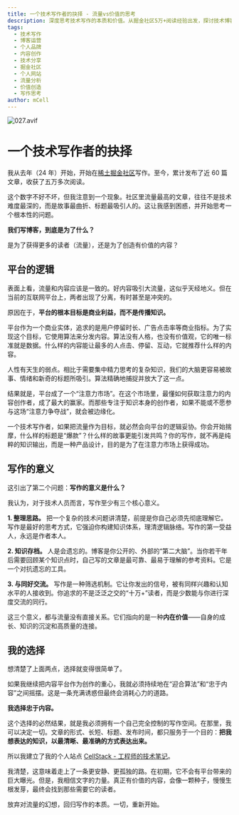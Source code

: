 ```yaml
---
title: 一个技术写作者的抉择 - 流量vs价值的思考
description: 深度思考技术写作的本质和价值。从掘金社区5万+阅读经验出发，探讨技术博客写作是追求流量还是创造价值，个人技术站点的建设意义和技术写作者的成长路径。
tags:
  - 技术写作
  - 博客运营
  - 个人品牌
  - 内容创作
  - 技术分享
  - 掘金社区
  - 个人网站
  - 流量分析
  - 价值创造
  - 写作思考
author: mCell
---
```


![027.avif](https://stack-mcell.tos-cn-shanghai.volces.com/027.avif)

# 一个技术写作者的抉择

我从去年（24 年）开始，开始在[稀土掘金社区](https://juejin.cn/)写作。至今，累计发布了近 60 篇文章，收获了五万多次阅读。

这个数字不好不坏，但我注意到一个现象。社区里流量最高的文章，往往不是技术难度最深的，而是故事最曲折、标题最吸引人的。这让我感到困惑，并开始思考一个根本性的问题。

**我们写博客，到底是为了什么？**

是为了获得更多的读者（流量），还是为了创造有价值的内容？

## 平台的逻辑

表面上看，流量和内容应该是一致的。好内容吸引大流量，这似乎天经地义。但在当前的互联网平台上，两者出现了分离，有时甚至是冲突的。

原因在于，**平台的根本目标是商业利益，而不是传播知识。**

平台作为一个商业实体，追求的是用户停留时长、广告点击率等商业指标。为了实现这个目标，它使用算法来分发内容。算法没有人格，也没有价值观，它的唯一标准就是数据。什么样的内容能让最多的人点击、停留、互动，它就推荐什么样的内容。

人性有天生的弱点。相比于需要集中精力思考的复杂知识，我们的大脑更容易被故事、情绪和新奇的标题所吸引。算法精确地捕捉并放大了这一点。

结果就是，平台成了一个“注意力市场”。在这个市场里，最懂如何获取注意力的内容创作者，成了最大的赢家。而那些专注于知识本身的创作者，如果不能或不愿参与这场“注意力争夺战”，就会被边缘化。

一个技术写作者，如果把流量作为目标，就必然会向平台的逻辑妥协。你会开始揣摩，什么样的标题是“爆款”？什么样的故事更能引发共鸣？你的写作，就不再是纯粹的知识输出，而是一种产品设计，目的是为了在注意力市场上获得成功。

## 写作的意义

这引出了第二个问题：**写作的意义是什么？**

我认为，对于技术人员而言，写作至少有三个核心意义。

**1. 整理思路。** 把一个复杂的技术问题讲清楚，前提是你自己必须先彻底理解它。写作是最好的思考方式，它强迫你构建知识体系，理清逻辑脉络。写作的第一受益人，永远是作者本人。

**2. 知识存档。** 人是会遗忘的。博客是你公开的、外部的“第二大脑”。当你若干年后需要回顾某个知识点时，自己写的文章是最可靠、最易于理解的参考资料。它是一个对抗遗忘的工具。

**3. 与同好交流。** 写作是一种筛选机制。它让你发出的信号，被有同样兴趣和认知水平的人接收到。你追求的不是泛泛之交的“十万+”读者，而是少数能与你进行深度交流的同行。

这三个意义，都与流量没有直接关系。它们指向的是一种**内在价值**——自身的成长、知识的沉淀和高质量的连接。

## 我的选择

想清楚了上面两点，选择就变得很简单了。

如果我继续把内容平台作为创作的重心，我就必须持续地在“迎合算法”和“忠于内容”之间摇摆。这是一条充满诱惑但最终会消耗心力的道路。

**我选择忠于内容。**

这个选择的必然结果，就是我必须拥有一个自己完全控制的写作空间。在那里，我可以决定一切。文章的形式、长短、标题、发布时间，都只服务于一个目的：**把我想表达的知识，以最清晰、最准确的方式表达出来。**

所以我建立了我的个人站点 [CellStack - 工程师的技术笔记](https://stack.mcell.top)。

我清楚，这意味着走上了一条更安静、更孤独的路。在初期，它不会有平台带来的巨大曝光。但是，我相信文字的力量。真正有价值的内容，会像一颗种子，慢慢生根发芽，最终会找到那些需要它的读者。

放弃对流量的幻想，回归写作的本质。一切，重新开始。
